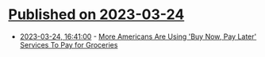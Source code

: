 # [Published on 2023-03-24](index.md)

* [2023-03-24, 16:41:00](https://news.slashdot.org/story/23/03/24/1545252/more-americans-are-using-buy-now-pay-later-services-to-pay-for-groceries?utm_source=rss1.0mainlinkanon&utm_medium=feed) - [More Americans Are Using 'Buy Now, Pay Later' Services To Pay for Groceries](https://news.slashdot.org/story/23/03/24/1545252/more-americans-are-using-buy-now-pay-later-services-to-pay-for-groceries?utm_source=rss1.0mainlinkanon&utm_medium=feed)
